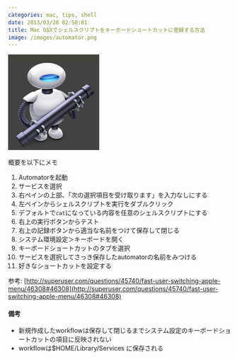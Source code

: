```yaml
---
categories: mac, tips, shell
date: 2013/03/28 02:50:01
title: Mac OSXでシェルスクリプトをキーボードショートカットに登録する方法
image: /images/automator.png
---
```


![automator](/images/automator.png)

概要を以下にメモ

1. Automatorを起動
2. サービスを選択
3. 右ペインの上部、「次の選択項目を受け取ります」を入力なしにする
4. 左ペインからシェルスクリプトを実行をダブルクリック
5. デフォルトで`cat`になっている内容を任意のシェルスクリプトにする
6. 右上の実行ボタンからテスト
7. 右上の記録ボタンから適当な名前をつけて保存して閉じる
8. システム環境設定＞キーボードを開く
9. キーボードショートカットのタブを選択
10. サービスを選択してさっき保存したautomatorの名前をみつける
11. 好きなショートカットを設定する


参考: [http://superuser.com/questions/45740/fast-user-switching-apple-menu/46308#46308](http://superuser.com/questions/45740/fast-user-switching-apple-menu/46308#46308)


#### 備考

* 新規作成したworkflowは保存して閉じるまでシステム設定のキーボードショートカットの項目に反映されない
* workflowは$HOME/Library/Services に保存される

